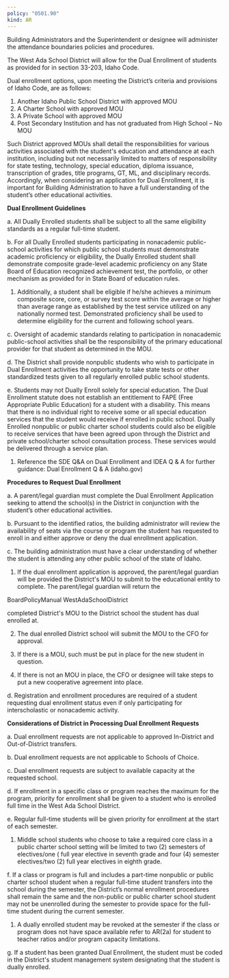 ```yaml
---
policy: "0501.90"
kind: AR
---
```


Building Administrators and the Superintendent or designee will administer the attendance boundaries policies and
procedures.

The West Ada School District will allow for the Dual Enrollment of students as provided for in section 33-203, Idaho
Code.

Dual enrollment options, upon meeting the District’s criteria and provisions of Idaho Code, are as follows:


1. Another Idaho Public School District with approved MOU
2. A Charter School with approved MOU
3. A Private School with approved MOU
4. Post Secondary Institution and has not graduated from High School – No MOU

Such District approved MOUs shall detail the responsibilities for various activities associated with the student's
education and attendance at each institution, including but not necessarily limited to matters of responsibility for
state testing, technology, special education, diploma issuance, transcription of grades, title programs, GT, ML, and
disciplinary records. Accordingly, when considering an application for Dual Enrollment, it is important for Building
Administration to have a full understanding of the student’s other educational activities.

**Dual Enrollment Guidelines**


a. All Dually Enrolled students shall be subject to all the same eligibility standards as a regular full-time student.


b. For all Dually Enrolled students participating in nonacademic public-school activities for which public school
students must demonstrate academic proficiency or eligibility, the Dually Enrolled student shall demonstrate
composite grade-level academic proficiency on any State Board of Education recognized achievement test, the
portfolio, or other mechanism as provided for in State Board of education rules.
1. Additionally, a student shall be eligible if he/she achieves a minimum composite score, core, or survey
test score within the average or higher than average range as established by the test service utilized on
any nationally normed test. Demonstrated proficiency shall be used to determine eligibility for the
current and following school years.


c. Oversight of academic standards relating to participation in nonacademic public-school activities shall be the
responsibility of the primary educational provider for that student as determined in the MOU.


d. The District shall provide nonpublic students who wish to participate in Dual Enrollment activities the
opportunity to take state tests or other standardized tests given to all regularly enrolled public school students.


e. Students may not Dually Enroll solely for special education. The Dual Enrollment statute does not establish an
entitlement to FAPE (Free Appropriate Public Education) for a student with a disability. This means that there
is no individual right to receive some or all special education services that the student would receive if enrolled
in public school. Dually Enrolled nonpublic or public charter school students could also be eligible to receive
services that have been agreed upon through the District and private school/charter school consultation
process. These services would be delivered through a service plan.
1. Reference the SDE Q&A on Dual Enrollment and IDEA Q & A for further guidance: Dual Enrollment Q &
A (idaho.gov)

**Procedures to Request Dual Enrollment**


a. A parent/legal guardian must complete the Dual Enrollment Application seeking to attend the school(s) in the
District in conjunction with the student’s other educational activities.


b. Pursuant to the identified ratios, the building administrator will review the availability of seats via the course or
program the student has requested to enroll in and either approve or deny the dual enrollment application.


c. The building administration must have a clear understanding of whether the student is attending any other
public school of the state of Idaho.
1. If the dual enrollment application is approved, the parent/legal guardian will be provided the District's
MOU to submit to the educational entity to complete. The parent/legal guardian will return the


BoardPolicyManual
WestAdaSchoolDistrict



completed District's MOU to the District school the student has dual enrolled at.


2. The dual enrolled District school will submit the MOU to the CFO for approval.


3. If there is a MOU, such must be put in place for the new student in question.


4. If there is not an MOU in place, the CFO or designee will take steps to put a new cooperative agreement
into place.


d. Registration and enrollment procedures are required of a student requesting dual enrollment status even if
only participating for interscholastic or nonacademic activity.

**Considerations of District in Processing Dual Enrollment Requests**


a. Dual enrollment requests are not applicable to approved In-District and Out-of-District transfers.


b. Dual enrollment requests are not applicable to Schools of Choice.


c. Dual enrollment requests are subject to available capacity at the requested school.


d. If enrollment in a specific class or program reaches the maximum for the program, priority for enrollment shall
be given to a student who is enrolled full time in the West Ada School District.


e. Regular full-time students will be given priority for enrollment at the start of each semester.
1. Middle school students who choose to take a required core class in a public charter school setting will be
limited to two (2) semesters of electives/one ( full year elective in seventh grade and four (4) semester
electives/two (2) full year electives in eighth grade.


f. If a class or program is full and includes a part-time nonpublic or public charter school student when a regular
full-time student transfers into the school during the semester, the District’s normal enrollment procedures
shall remain the same and the non-public or public charter school student may not be unenrolled during the
semester to provide space for the full-time student during the current semester.
1. A dually enrolled student may be revoked at the semester if the class or program does not have space
available refer to AR(2a) for student to teacher ratios and/or program capacity limitations.


g. If a student has been granted Dual Enrollment, the student must be coded in the District's student
management system designating that the student is dually enrolled.


